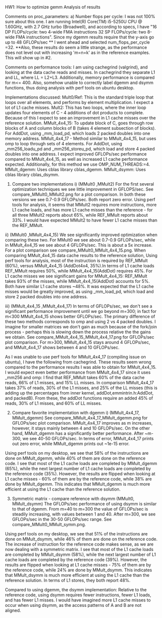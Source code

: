 HW1: How to optimize gemm
Analysis of results

Comments on proc_parameters:
a) Number flops per cycle: I was not 100% sure about this one. I am running Intel(R) Core(TM) i5-5250U CPU @ 1.60GHz, with 2.7 GHz turbo (Broadwell), and according to specs, I have "16 DP FLOPs/cycle: two 4-wide FMA instructions 32 SP FLOPs/cycle: two 8-wide FMA instructions". Since my dgemm results require that the y-axis go up to 48 GFLOPs/sec ** I went ahead and selected num_flops_per_cycle =32. **Also, these results do seem a little strange, as the performance does not level out with increasing 'm=n=k' as in the reference examples. This will show up in #2.

Comments on performance tools:
I am using cachegrind (valgrind), and looking at the data cache reads and misses. In cachegrind they separate L1 and LL, where LL = L2+L3. Additionally, memory performance is compared for m<= 400. Also, somehow unable to correctly label dgemm and dsymm functions, thus doing analysis with perf tools on ubuntu desktop.

Implementations discussed:
Mult0/Ref: This is the standard triple loop that loops over all elements, and performs by element multiplication. I expect a lot of L1 cache misses.
Mult2: This has two loops, where the inner loop updates four elements of C - 4 additions of dot products to complete. Because of this I expect to see an improvement in L1 cache misses over the reference solution.
MMult_4x4_15: To update block of C, goes through row blocks of A and column blocks of B (takes 4 element subsection of blocks). For AddDot, using _mm_load_pd, which loads 2 packed doubles into one memory address.
MMult_4x4_17 - Method similar to MMult_4x4_15, but uses omp to loop through sets of 4 elements. For AddDot, using _mm256_loadu_pd and _mm256_storeu_pd, which load and store 4 packed doubles into one address. I expect improved GFLOPs/sec performance compared to MMult_4x4_15, as well as increased L1 cache performance expected. Additionally, for this method we use OMP_NUM_THREADS:=4.
MMult_dgemm: Uses cblas library cblas_dgemm.
MMult_dsymm: Uses cblas library cblas_dsymm. 

1. Compare two implementations
i) (MMult0 ,MMult2) For the first several optimization techniques we see little improvement in GFLOPS/sec. See compare_MMult0_MMult2.png for a plot comparison. In both these versions we see 0.7-0.9 GFLOPs/sec. Both report zero error.
Using perf tools for analysis, it seems that MMult2 requires more instructions, more L1 cache loads, and has more L1 cache misses than the reference - for all three MMult2 reports about 65%, while REF_MMult reports about 33%. I would have expected MMult2 to have fewer L1 cache misses than the REF_MMult.
 

ii) (MMult0 ,MMult_4x4_15) We see significantly improved optimization when comparing these two. For MMult0 we see about 0.7-0.9 GFLOPs/sec, while in MMult_4x4_15 we see about 4 GFLOPs/sec. This is about a 5x increase. For a plot comparison see compare_MMult0_MMult_4x4_15.png. When comparing MMult_4x4_15 data cache results to the reference solution, 
Using perf tools for analysis, most of the instruction is required by REF_MMult (60%), versus MMult_4x4_15 (AddDot4x4, 35%).In terms of L1 cache loads REF_MMult requires 50%, while MMult_4x4_15(AddDot) requires 45%. For L1 cache misses we see significant gains for MMult_4x4_15: REF_MMult takes 93% of the misses, while MMult_4x4_15(AddDot) accounts for 5%. Both have similar L1 cache stores ~48%. It was expected that the L1 cache misses would be greatly improved, as using _mm_load_pd, which load and store 2 packed doubles into one address.


iii) (MMult_4x4_15 ,MMult_4x4_17) In terms of GFLOPs/sec, we don't see a significant performance improvement until we go beyond m=300; in fact for m<300 MMult_4x4_15 shows better GFLOPs/sec. The primary difference of these two methods corresponds to omp and using 2 vs 4 packed doubles. I imagine for smaller matrices we don't gain as much because of the fork/join process - perhaps this is slowing down the process relative the the gains we obtain. See compare_MMult_4x4_15_MMult_4x4_17.png for GFLOPs/sec plot comparison. For m>300, MMult_4x4_15 stays around 4 GFLOPs/sec, and MMult_4x4_17 shows between 4 and 10 GFLOPs/sec.

As I was unable to use perf tools for MMult_4x4_17 (compiling issue on ubuntu), I have the following from cachegrind. These results seem wrong compared to the performance results I was able to obtain for MMult_4x4_15. I would expect even better performance from MMult_4x4_17 since it uses _mm256 and omp:
I find that REF_MMult takes 60% of the data cache reads, 66% of L1 misses, and 15% LL misses. In comparison MMult_4x4_17 takes 37% of reads, 30% of the L1 misses, and 25% of the LL misses (this is adding up the percentages from inner kernel, addDot,emmintrin.h:AddDot, and packedB). From these, the addDot functions require an added 45% of reads, 30% of L1 misses, and 60% of LL misses.


2. Compare favorite implementation with dgemm 
i) (MMult_4x4_17, MMult_dgemm)
See compare_MMult_4x4_17_MMult_dgemm.png for GFLOPs/sec plot comparison. MMult_4x4_17 improves as m increases, however, it stays mainly between 4 and 10 GFLOPs/sec. On the other hand, MMult_dgemm has a significantly better performance. After ~m-300, we see 40-50 GFLOPs/sec. In terms of error, MMult_4x4_17 prints out zero error, while MMult_dgemm prints out ~1e-15 error. 

Using perf tools on my desktop, we see that 58% of the instructions are done on MMult_dgemm, while 40% of them are done on the reference code. I see that most of the L1 cache loads are completed by MMult_dgemm (65%), while the next largest number of L1 cache loads are completed by the reference code (35%). However, the results are flipped when looking at L1 cache misses - 60% of them are by the reference code, while 38% are done by MMult_dgemm. This indicates that MMult_dgemm is much more efficient at using the L1 cache than the reference solution.   

3. Symmetric matrix - compare reference with dsymm 
(MMult0, MMult_dsymm)
The GFLOPs/sec performance of using dsymm is similar to that of dgemm. From m=40 to m=300 the value of GFLOPs/sec is steadily increasing, with values between 1 and 40. After m=300, we see GFLOPs/sec in the 30-50 GFLOPs/sec range. See compare_MMult0_MMult_symm.png.

Using perf tools on my desktop, we see that 51% of the instructions are done on MMult_dsymm, while 46% of them are done on the reference code. The increase of instruction for the reference code makes sense, as we are now dealing with a symmetric matrix. I see that most of the L1 cache loads are completed by  MMult_dsymm (58%), while the next largest number of L1 cache loads are completed by the reference code (39%). However, the results are flipped when looking at L1 cache misses - 75% of them are by the reference code, while 24% are done by MMult_dsymm. This indicates that MMult_dsymm is much more efficient at using the L1 cache than the reference solution. In terms of L1 stores, they both report 48%.   

Compared to using dgemm, the dsymm implementation: Relative to the reference code, using dsymm requires fewer instructions, fewer L1 loads, and has fewer L1 misses. I would have imagined more L1 cache misses to occur when using dsymm, as the access patterns of A and B are not aligned. 



